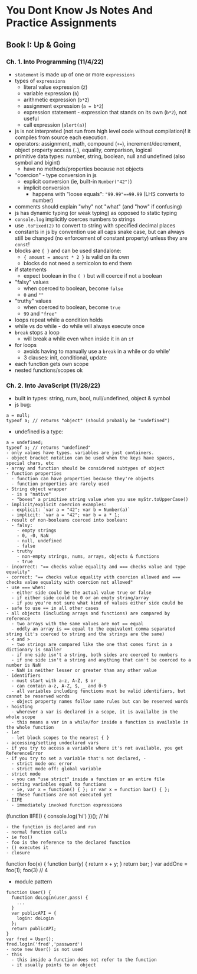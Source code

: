 # You Dont Know Js Notes And Practice Assignments

## Book I: Up & Going

### Ch. 1. Into Programming (11/4/22)
- `statement` is made up of one or more `expressions`
- types of `expressions`
  - literal value expression (`2`)
  - variable expression (`b`)
  - arithmetic expression (`b*2`)
  - assignment expression (`a = b*2`)
  - expression statement - expression that stands on its own (`b*2`), not useful
  - call expression (`alert(a)`)
- js is not interpreted (not run from high level code without compilation)! it compiles from source each execution.
- operators: assignment, math, compound (`+=`), increment/decrement, object property access (`.`), equality, comparison, logical
- primitive data types: number, string, boolean, null and undefined (also symbol and bigint)
  - have no methods/properties because not objects
- "coercion" - type conversion in js
  - explicit conversion (ie, built-in `Number("42")`)
  - implicit conversion 
    - happens with "loose equals": `"99.99"==99.99` (LHS converts to number)
- comments should explain "why" not "what" (and "how" if confusing)
- js has dynamic typing (or weak typing) as opposed to static typing
- `console.log` implicitly coerces numbers to strings
- use `.toFixed(2)` to convert to string with specified decimal places
- constants in js by convention use all caps snake case, but can always still be changed (no enforcement of constant property) unless they are `const`!
- blocks are `{ }` and can be used standalone:
  - `{ amount = amount * 2 }` is valid on its own
  - blocks do not need a semicolon to end them
- if statements
  - expect boolean in the `( )` but will coerce if not a boolean
- "falsy" values
  - when coerced to boolean, become `false`
  - `0` and `""`
- "truthy" values
  - when coerced to boolean, become `true`
  - `99` and `"free"`
- loops repeat while a condition holds
- while vs do while - do while will always execute once
- `break` stops a loop
  - will break a while even when inside it in an `if`
- for loops
  - avoids having to manually use a `break` in a while or do while'
  - 3 clauses: init, conditional, update
- each function gets own scope
- nested functions/scopes ok

### Ch. 2. Into JavaScript (11/28/22)
- built in types: string, num, bool, null/undefined, object & symbol
- js bug: 
```
a = null;
typeof a; // returns "object" (should probably be "undefined")
```
- undefined is a type:
```
a = undefined;
typeof a; // returns "undefined"
- only values have types. variables are just containers.
- object bracket notation can be used when the keys have spaces, special chars, etc
- array and function should be considered subtypes of object
- function properties
  - function can have properties because they're objects
  - function properties are rarely used
- String object wrapper 
  - is a "native"
  - "boxes" a primitive string value when you use myStr.toUpperCase()
- implicit/explicit coercion examples:
  - explicit: `var a = "42"; var b = Number(a)`
  - implicit: `var a = "42"; var b = a * 1;
- result of non-booleans coerced into boolean:
  - falsy:
    - empty strings
    - 0, -0, NaN
    - null, undefined
    - false
  - truthy
    - non-empty strings, nums, arrays, objects & functions
    - true 
- incorrect: "== checks value equality and === checks value and type equality"
- correct: "== checks value equality with coercion allowed and === checks value equality with coercion not allowed"
- use === when:
  - either side could be the actual value true or false
  - if either side could be 0 or an empty string/array
  - if you you're not sure what kind of values either side could be
- safe to use == in all other cases
- all objects (including arrays and functions) are compared by reference
  - two arrays with the same values are not == equal
  - oddly an array is == equal to the equivalent comma separated string (it's coerced to string and the strings are the same)
- < and >
  - two strings are compared like the one that comes first in a dictionary is smaller
  - if one side isn't a string, both sides are coerced to numbers
  - if one side isn't a string and anything that can't be coerced to a number is NaN
  - NaN is neither lesser or greater than any other value
- identifiers
  - must start with a-z, A-Z, $ or _
  - can contain a-z, A-Z, $, _ and 0-9
  - all variables including functions must be valid identifiers, but cannot be reserved words
  - object property names follow same rules but can be reserved words
- hoisting 
  - wherever a var is declared in a scope, it is availalbe in the whole scope
  - this means a var in a while/for inside a function is available in the whole function
- let
  - let block scopes to the nearest { }
- accessing/setting undeclared vars
- if you try to access a variable where it's not available, you get ReferenceError
- if you try to set a variable that's not declared, -
  - strict mode on: error 
  - strict mode off: global variable
- strict mode 
  - you can "use strict" inside a function or an entire file
- setting variables equal to functions
  - ie, var x = function() { }; or var x = function bar() { };
  - these functions are not executed yet
- IIFE
  - immediately invoked function expressions
  ```
  (function IIFE() {
    console.log('hi')
  })();
  // hi
  ```
  - the function is declared and run
- normal function calls
  - ie foo()
  - foo is the reference to the declared function
  - () executes it
- closure
```
function foo(x) {
  function bar(y) {
    return x + y;
  }
  return bar;
}
var addOne = foo(1);
foo(3) // 4
- module pattern 
```
function User() {
  function doLogin(user,pass) {
    ...
  }
  var publicAPI = {
    login: doLogin
  };
  return publicAPI;
}
var fred = User();
fred.login('fred','password')
- note new User() is not used
- this
  - this inside a function does not refer to the function
  - it usually points to an object
